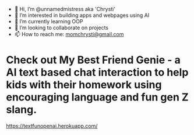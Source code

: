 - 👋 Hi, I’m @unnamedmistress aka 'Chrysti'
- 👀 I’m interested in building apps and webpages using AI
- 🌱 I’m currently learning OOP
- 💞️ I’m looking to collaborate on projects
- 📫 How to reach me: momchrysti@gmail.com

# Check out My Best Friend Genie - a AI text based chat interaction to help kids with their homework using encouraging language and fun gen Z slang. 
https://textfunopenai.herokuapp.com/

<!---
unnamedmistress/unnamedmistress is a ✨ special ✨ repository because its `README.md` (this file) appears on your GitHub profile.
You can click the Preview link to take a look at your changes.
--->
